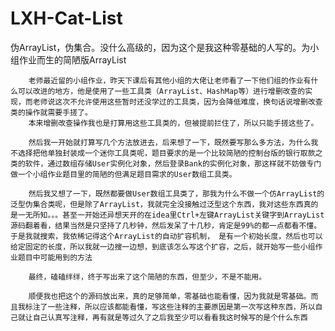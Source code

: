 # LXH-Cat-List
伪ArrayList，伪集合。没什么高级的，因为这个是我这种零基础的人写的。为小组作业而生的简陋版ArrayList

        老师最近留的小组作业，昨天下课后有其他小组的大佬让老师看了一下他们组的作业有什么可以改进的地方，他是使用了一些工具类（ArrayList、HashMap等）进行增删改查的实现，而老师说这次不允许使用这些暂时还没学过的工具类，因为会降低难度，换句话说增删改查类的操作就需要手搓了。
        本来增删改查操作我也是打算用这些工具类的，但被提前拦住了，所以只能手搓这些了。
        
        然后我一开始就打算写几个方法放进去，后来想了一下，既然要写那么多方法，为什么我不选择把他单独封装成一个迷你工具类呢，题目要求的是一个比较简陋的控制台版的银行取款之类的软件，通过数组存储User实例化对象，然后登录Bank的实例化对象，那这样就不妨做专门做一个小组作业题目里的简陋的但满足题目需求的User数组工具类。
        
        然后我又想了一下，既然都要做User数组工具类了，那我为什么不做一个仿ArrayList的泛型伪集合类呢，但是除了ArrayList，我就完全没接触过泛型这个东西，我对这些东西真的是一无所知。。。甚至一开始还异想天开的在idea里Ctrl+左键ArrayList关键字到ArrayList源码翻着看，结果当然是只坚持了几秒钟，然后发呆了十几秒，肯定是99%的都一点都看不懂。于是我就搜索，我依稀记得这个ArrayList的自动扩容机制， 是有一个初始长度，然后也可以给定固定的长度，所以我就一边搜一边想，到底该怎么写这个扩容，之后，就开始写一些小组作业题目中可能用到的方法
        
        最终，磕磕绊绊，终于写出来了这个简陋的东西，但至少，不是不能用。
        
        顺便我也把这个的源码放出来，真的足够简单，零基础也能看懂，因为我就是零基础。而且我标注了一些注释，所以应该都能看懂，写这些注释的主要原因是第一次写这种东西，所以自己就让自己认真写注释，再有就是等过久了之后我至少可以看看我这时候写的是个什么东西
